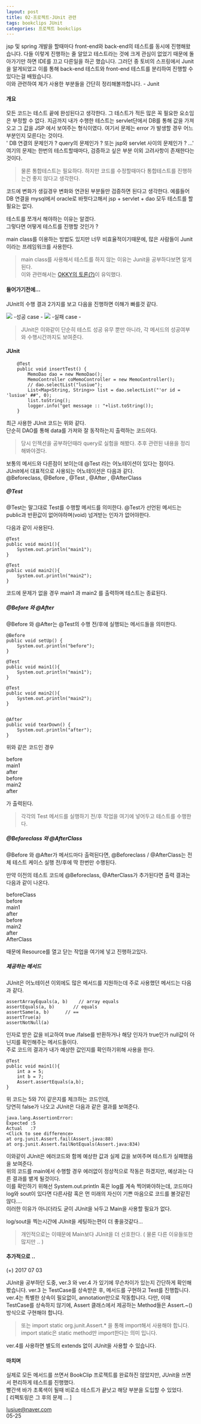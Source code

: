 ```yaml
---
layout: post
title: 02-프로젝트-JUnit 관련
tags: bookclips JUnit 
categories: 프로젝트 bookclips
---    
```



jsp 및 spring 개발을 할때마다  front-end와 back-end의 테스트를 동시에 진행해왔습니다.      다들 이렇게 진행하는 줄 알았고 테스트라는 것에 크게 관심이 없었기 때문에 돌아가기만 하면 IDE를 끄고 다른일을 하곤 했습니다. 그러던 중 토비의 스프링에서 Junit을 알게되었고 이를 통해 back-end 테스트와 front-end 테스트를 분리하여 진행할 수 있다는걸 배웠습니다.   
이와 관련하여 제가 사용한 부분들을 간단히 정리해볼까합니다. - Junit   

#### 개요     

모든 코드는 테스트 끝에 완성된다고 생각한다. 그 테스트가 적든 많은 꼭 필요한 요소임은 부정할 수 없다. 지금까지 내가 수행한 테스트는 servlet단에서 DB를 통해 값을 가져오고  그 값을 JSP 에서 보여주는 형식이였다. 여기서 문제는 error 가 발생할 경우 어느부분인지 모른다는 것이다.     
' DB 연결의 문제인가 ? query의 문제인가 ? 또는 jsp와 servlet 사이의 문제인가 ? ...'      
여기의 문제는 한번의 테스트할때마다, 검증하고 싶은 부분 이외 고려사항이 존재한다는 것이다.   

> 물론 통합테스트는 필요하다. 하지만 코드를 수정할때마다 통합테스트를 진행하는건 좋지 않다고 생각한다.      

코드에 변화가 생길경우 변화와 연관된 부분들만 검증하면 된다고 생각한다. 예를들어 DB 연결을 mysql에서 oracle로 바꿧다고해서 jsp + servlet + dao 모두 테스트를 할 필요는 없다.    

테스트를 쪼개서 해야하는 이유는 알겠다.   
그렇다면 어떻게 테스트를 진행할 것인가 ?     

main class를 이용하는 방법도 있지만 너무 비효율적이기때문에, 많은 사람들이 Junit이라는 프레임워크를 사용한다.       

> main class를 사용해서 테스트를 하지 않는 이유는 Junit을 공부하다보면 알게된다.    
> 이와 관련해서는 [OKKY의 토론(?)](https://okky.kr/article/97629)이 유익했다.     

#### 들어가기전에...

JUnit의 수행 결과 2가지를 보고 다음을 진행하면 이해가 빠를것 같다.     

<img src ="/public/img/success.jpg"/>            
-성공 case -     
<img src ="/public/img/error.jpg"/>           
-실패 case -       
  
> JUnit은 이와같이 단순히 테스트 성공 유무 뿐만 아니라, 각 메서드의 성공여부와 수행시간까지도 보여준다.  

#### JUnit     

    	@Test
    	public void insertTest() {
    		MemoDao dao = new MemoDao();
    		MemoController coMemoController = new MemoController();
    		// dao.selectList("lusiue");
    		List<Map<String, String>> list = dao.selectList("'or id = 'lusiue' ##", 0);
    		list.toString();
    		logger.info("get message :: "+list.toString());
    	}
    	
 
최근 사용한 JUnit 코드는 위와 같다.      
단순히 DAO를 통해 data를 가져와 잘 동작하는지 출력하는 코드이다.       

> 당시 인젝션을 공부하던때라 query로 실험을 해봤다. 추후 관련된 내용을 정리해봐야겠다.    

보통의 메서드와 다른점이 보이는데 @Test 라는 어노테이션이 있다는 점이다.    
JUnit에서 대표적으로 사용되는 어노테이션은 다음과 같다.       
@Beforeclass, @Before , @Test , @After , @AfterClass 

##### @Test   

@Test는 말그대로 Test를 수행할 메서드를 의미한다. @Test가 선언된 메서드는 public과 반환값이 없어야하며(void) 넘겨받는 인자가 없어야한다.   

다음과 같이 사용된다.   

    @Test
    public void main1(){
        System.out.println("main1");
    }

    @Test
    public void main2(){
        System.out.println("main2");
    }

코드에 문제가 없을 경우 main1 과 main2 를 출력하며 테스트는 종료된다.    


#####  @Before 와 @After      

@Before 와 @After는 @Test의 수행 전/후에 실행되는 메서드들을 의미한다.      
  

    @Before
    public void setUp() {
        System.out.println("before");
    }

    @Test
    public void main1(){
        System.out.println("main1");
    }

    @Test
    public void main2(){
        System.out.println("main2");
    }


    @After
    public void tearDown() {
        System.out.println("after");
    }      

위와 같은 코드인 경우 

before    
main1    
after    
before    
main2    
after    

가 출력된다.   
> 각각의 Test 메서드를 실행하기 전/후 작업을 여기에 넣어두고 테스트를 수행한다.    



##### @Beforeclass 와 @AfterClass 

 @Before 와 @After가 메서드마다 출력된다면,  @Beforeclass / @AfterClass는 전체 테스트 케이스 실행 전/후에 딱 한번만 수행된다.    

만약 이전의 테스트 코드에 @Beforeclass, @AfterClass가 추가된다면 출력 결과는 다음과 같이 나온다.  
 
beforeClass     
before   
main1   
after   
before   
main2   
after   
AfterClass    

때문에 Resource를 열고 닫는 작업을 여기에 넣고 진행하고있다.   


##### 제공하는 메서드    

JUnit은 어노테이션 이외에도 많은 메서드를 지원하는데 주로 사용했던 메서드는 다음과 같다.     

    assertArrayEquals(a, b)    // array equals     
    assertEquals(a, b)       // equals
    assertSame(a, b)      // == 
    assertTrue(a)       
    assertNotNull(a)       
	  

인자로 받은 값을 비교하여 true /false를 반환하거나 해당 인자가 true인가 null값이 아닌지를 확인해주는 메서드들이다.     
주로 코드의 결과가 내가 예상한 값인지를 확인하기위해 사용을 한다.

	@Test
    public void main1(){
        int a = 5;
        int b = 7;
        Assert.assertEquals(a,b);
    }    

위 코드는 5와 7이 같은지를 체크하는 코드인데,      
당연히 false가 나오고 JUnit은 다음과 같은 결과를 보여준다.   

    java.lang.AssertionError: 
    Expected :5
    Actual   :7
    <Click to see difference>
    at org.junit.Assert.fail(Assert.java:88)
    at org.junit.Assert.failNotEquals(Assert.java:834)     


이와같이 JUnit은 에러코드와 함께 예상한 값과 실제 값을 보여주며 테스트가 실패했음을 보여준다.         
위의 코드를 main에서 수행할 경우 에러없이 정상적으로 작동은 하겠지만, 예상과는 다른 결과를 뱉게 될것이다.      
 이를 확인하기 위해선 System.out.println 혹은 log를 계속 찍어봐야하는데, 코드마다 log와 sout이 있다면 다른사람 혹은 먼 미래의 자신이 기쁜 마음으로 코드를 볼것같진 않다....     
이러한 이유가 아니더라도 굳이 JUnit을 놔두고 Main을 사용할 필요가 없다.     

log/sout을 찍는시간에 JUnit을 세팅하는편이 더 좋을것같다...
    
> 개인적으로는 이때문에 Main보다 JUnit을 더 선호한다. ( 물론 다른 이유들또한 많지만 .. )      

#### 추가적으로 ..     
(+) 2017 07 03       

JUnit을 공부하던 도중, ver.3 와 ver.4 가 있기에 무슨차이가 있는지 간단하게 확인해 봤습니다. ver.3 는 TestCase를 상속받은 후, 메서드를 구현하고 Test를 진행합니다. ver.4는 특별한 상속이 필요없이, annotation만으로 작동합니다. 다만, 이때 TestCase를 상속하지 않기에, Assert 클래스에서 제공하는 Method들은 Assert.~() 방식으로 구현해야 합니다.    

> 또는 import static org.junit.Assert.* 을 통해 import해서 사용해야 합니다.      
> import static은 static method만 import한다는 의미 입니다.      

ver.4를 사용하면 별도의 extends 없이 JUnit을 사용할 수 있습니다.       





#### 마치며 
 	 
실제로 모든 메서드를 쓰면서 BookClip 프로젝트를 완료하진 않았지만, JUnit을 쓰면서 편리하게 테스트를 진행했다.      
빨간색 바가 초록색이 될때 비로소 테스트가 끝낫고 해당 부분을 도입할 수 있었다.    
[ 리펙토링은 그 후의 문제 ... ]       

lusiue@naver.com     
05-25

